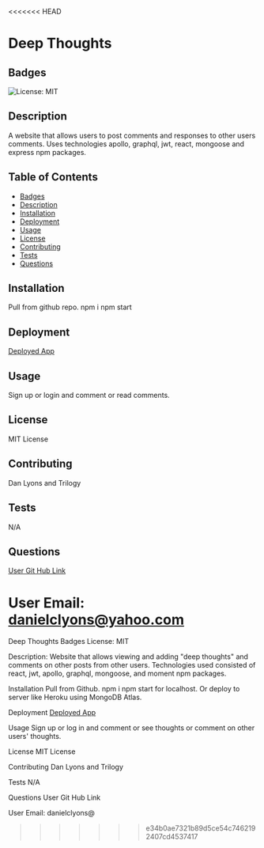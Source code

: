 <<<<<<< HEAD
# Deep Thoughts  

## Badges

![License: MIT](https://img.shields.io/badge/License-MIT-yellow.svg)

## Description

A website that allows users to post comments and responses to other users comments.  Uses technologies apollo, graphql, jwt, react, mongoose and express npm packages.

## Table of Contents
* [Badges](#badges)
* [Description](#description)
* [Installation](#installation)
* [Deployment](#deployed)
* [Usage](#usage)
* [License](#license)
* [Contributing](#contributing)
* [Tests](#tests)
* [Questions](#questions)

## Installation

Pull from github repo. npm i   npm start

## Deployment


[Deployed App](https://fast-mesa-85658.herokuapp.com/)

## Usage 

Sign up or login and comment or read comments.

## License

MIT License

## Contributing

Dan Lyons and Trilogy

## Tests

N/A

## Questions

[User Git Hub Link](https://github.com/https://github.com/dancl6/deep-thoughts/tree/develop/ )

User Email: danielclyons@yahoo.com
=======
Deep Thoughts
Badges
License: MIT

Description:
Website that allows viewing and adding "deep thoughts" and comments on other posts from other users. Technologies used consisted of react, jwt, apollo, graphql, mongoose, and moment npm packages.


Installation
Pull from Github. npm i npm start for localhost. Or deploy to server like Heroku using MongoDB Atlas.

Deployment
[Deployed App](https://fast-mesa-85658.herokuapp.com/)

Usage
Sign up or log in and comment or see thoughts or comment on other users' thoughts.

License
MIT License

Contributing
Dan Lyons and Trilogy

Tests
N/A

Questions
User Git Hub Link

User Email: danielclyons@
>>>>>>> e34b0ae7321b89d5ce54c7462192407cd4537417
